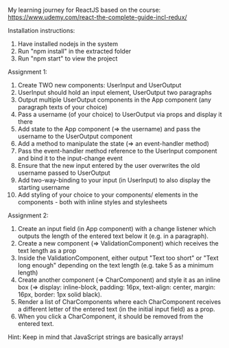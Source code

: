 My learning journey for ReactJS based on the course:
https://www.udemy.com/react-the-complete-guide-incl-redux/

Installation instructions:
1) Have installed nodejs in the system
2) Run "npm install" in the extracted folder
3) Run "npm start" to view the project

Assignment 1:
1) Create TWO new components: UserInput and UserOutput
2) UserInput should hold an input element, UserOutput two paragraphs
3) Output multiple UserOutput components in the App component (any paragraph texts of your choice)
4) Pass a username (of your choice) to UserOutput via props and display it there
5) Add state to the App component (=> the username) and pass the username to the UserOutput component
6) Add a method to manipulate the state (=> an event-handler method)
7) Pass the event-handler method reference to the UserInput component and bind it to the input-change event
8) Ensure that the new input entered by the user overwrites the old username passed to UserOutput
9) Add two-way-binding to your input (in UserInput) to also display the starting username
10) Add styling of your choice to your components/ elements in the components - both with inline styles and stylesheets

Assignment 2:
1) Create an input field (in App component) with a change listener which outputs the length of the entered text below it (e.g. in a paragraph).
2) Create a new component (=> ValidationComponent) which receives the text length as a prop
3) Inside the ValidationComponent, either output "Text too short" or "Text long enough" depending on the text length (e.g. take 5 as a minimum length)
4) Create another component (=> CharComponent) and style it as an inline box (=> display: inline-block, padding: 16px, text-align: center, margin: 16px, border: 1px solid black).
5) Render a list of CharComponents where each CharComponent receives a different letter of the entered text (in the initial input field) as a prop.
6) When you click a CharComponent, it should be removed from the entered text.

Hint: Keep in mind that JavaScript strings are basically arrays!
